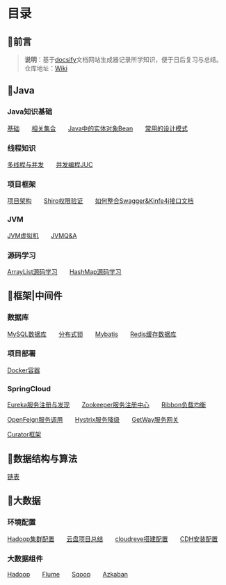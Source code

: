 # 目录

## 📢前言

> **说明**：基于[docsify](https://docsify.js.org/#/zh-cn/?id=docsify)文档网站生成器记录所学知识，便于日后复习与总结。<br>仓库地址：[Wiki](https://github.com/xuliyaheizi/docsify_wiki)

## 🎯Java

### Java知识基础

[基础](/1-Java/1、语法基础)  [相关集合](/1-Java/2、集合)  [Java中的实体对象Bean](/1-Java/3、实体对象(Bean))  [常用的设计模式](/1-Java/5、设计模式)

### 线程知识

[多线程与并发](/1-Java/7、多线程与并发)  [并发编程JUC](/1-Java/8、并发编程JUC)

### 项目框架

[项目架构](/1-Java/6、项目框架)  [Shiro权限验证](/1-Java/9、Shiro)  [如何整合Swagger&Kinfe4j接口文档](/1-Java/10、Swagger%26Kinfe4j)

### JVM

[JVM虚拟机](/1-Java/14、JVM)  [JVMQ&A](/1-Java/15、JVM相关面试题)

### 源码学习

[ArrayList源码学习](/1-Java/16、ArrayList源码阅读)  [HashMap源码学习](/1-Java/17、HashMap源码阅读)

## 🥊框架|中间件

### 数据库

[MySQL数据库](/1-Java/13、Mysql)  [分布式锁](/1-Java/12、分布式锁)  [Mybatis](/1-Java/11、Mybatis)  [Redis缓存数据库](/2-框架/8、Redis.md)

### 项目部署

[Docker容器](/2-框架/7、Docker)

### SpringCloud

[Eureka服务注册与发现](/2-框架/1、Eureka.md)  [Zookeeper服务注册中心](/2-框架/2、Zookeeper.md)  [Ribbon负载均衡](/2-框架/3、Ribbon.md)  

[OpenFeign服务调用](/2-框架/4、OpenFeign.md)  [Hystrix服务降级](/2-框架/5、Hystrix.md)  [GetWay服务网关](/2-框架/6、GetWay.md)



[Curator框架](/2-框架/9、Curator)

## 🍠数据结构与算法
[链表](/3-数据结构与算法/1、链表)

## 🍖大数据

### 环境配置

[Hadoop集群配置](/5-配置/1、Hadoop集群配置)  [云盘项目总结](/5-配置/2、云盘项目总结)  [cloudreve搭建配置](/5-配置/4、cloudreve搭建配置)  [CDH安装配置](/5-配置/5、CDH安装配置)

### 大数据组件

[Hadoop](/4-大数据/1、Hadoop)  [Flume](/4-大数据/2、Flume)  [Sqoop](/4-大数据/3、Sqoop)  [Azkaban](/4-大数据/4、Azkaban)
